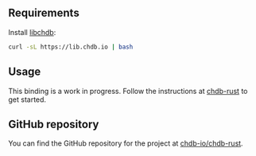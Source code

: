 
## Requirements 

Install [libchdb](https://github.com/chdb-io/chdb):

```bash
curl -sL https://lib.chdb.io | bash
```

## Usage 

This binding is a work in progress. Follow the instructions at [chdb-rust](https://github.com/chdb-io/chdb-rust) to get started.

## GitHub repository 

You can find the GitHub repository for the project at [chdb-io/chdb-rust](https://github.com/chdb-io/chdb-rust).
